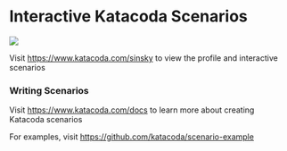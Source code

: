 # Interactive Katacoda Scenarios

[![](http://shields.katacoda.com/katacoda/sinsky/count.svg)](https://www.katacoda.com/sinsky "Get your profile on Katacoda.com")

Visit https://www.katacoda.com/sinsky to view the profile and interactive scenarios

### Writing Scenarios
Visit https://www.katacoda.com/docs to learn more about creating Katacoda scenarios

For examples, visit https://github.com/katacoda/scenario-example
